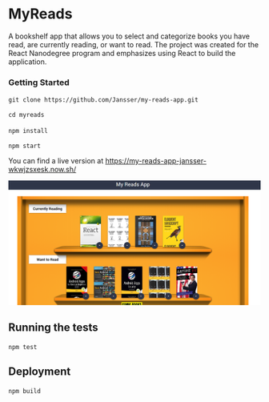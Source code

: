 # MyReads

A bookshelf app that allows you to select and categorize books you have read, are currently reading, or want to read. The project was created for the React Nanodegree program
and emphasizes using React to build the application.  


### Getting Started

```
git clone https://github.com/Jansser/my-reads-app.git
```

```
cd myreads

npm install
```

```
npm start
```
You can find a live version at https://my-reads-app-jansser-wkwjzsxesk.now.sh/

![alt text](screenshots/app_screen.png "Main page")

## Running the tests

```
npm test
```

## Deployment

```
npm build
```